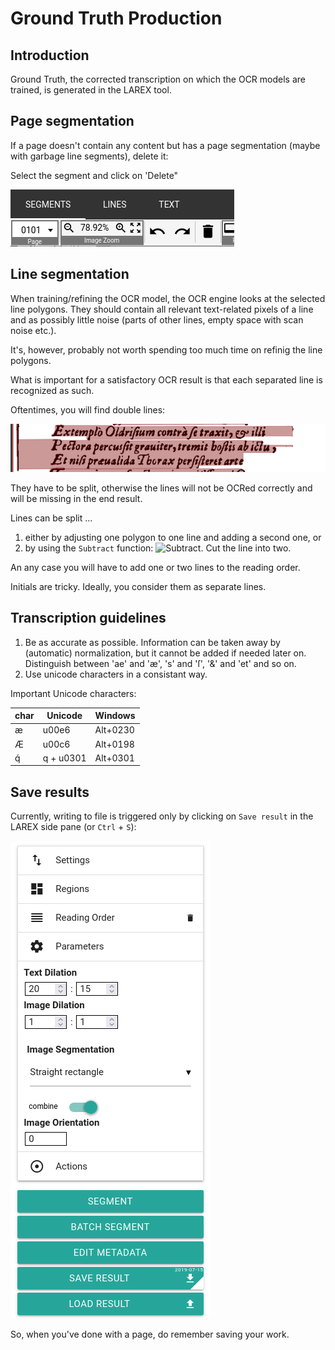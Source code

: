 # Ground Truth Production

## Introduction

Ground Truth, the corrected transcription on which the OCR models are trained, is generated in the LAREX tool.

## Page segmentation

If a page doesn't contain any content but has a page segmentation (maybe with garbage line segments), delete it:

Select the segment and click on 'Delete"

![Delete segment](./img/LAREX_seg_del.png)

## Line segmentation

When training/refining the OCR model, the OCR engine looks at the selected line polygons.
They should contain all relevant text-related pixels of a line and as possibly little noise (parts of other lines, empty space with scan noise etc.).

It's, however, probably not worth spending too much time on refinig the line polygons.

What is important for a satisfactory OCR result is that each separated line is recognized as such.

Oftentimes, you will find double lines:

![a double line](./img/LAREX_double_line.png)

They have to be split, otherwise the lines will not be OCRed correctly and will be missing in the end result.

Lines can be split ...

1. either by adjusting one polygon to one line and adding a second one, or
2. by using the `Subtract` function: ![Subtract](.img/LAREX_subtract.png). Cut the line into two.

An any case you will have to add one or two lines to the reading order.

Initials are tricky. Ideally, you consider them as separate lines.

## Transcription guidelines

1. Be as accurate as possible. Information can be taken away by (automatic) normalization, but it cannot be added if needed later on. Distinguish between 'ae' and 'æ', 's' and 'ſ', '&' and 'et' and so on.
2. Use unicode characters in a consistant way.

Important Unicode characters:

| char | Unicode | Windows |
| --- | --- | --- |
| æ | u00e6 | Alt+0230 |
| Æ | u00c6 | Alt+0198 |
| q́ | q + u0301 | Alt+0301 |


## Save results

Currently, writing to file is triggered only by clicking on `Save result` in the LAREX side pane (or `Ctrl` + `S`):

![LAREX side pane](./img/LAREX_side_pane.png)

So, when you've done with a page, do remember saving your work.